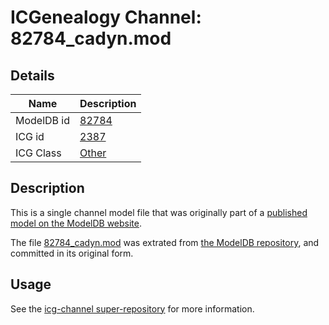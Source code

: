 # ICGenealogy Channel: 82784\_cadyn.mod

## Details

Name | Description
---- | -----------
ModelDB id | [82784](http://senselab.med.yale.edu/ModelDB/ShowModel.cshtml?model=82784)
ICG id | [2387](http://icg.neurotheory.ox.ac.uk/channels/other/2387)
ICG Class | [Other](http://icg.neurotheory.ox.ac.uk/channels/other)

## Description

This is a single channel model file that was originally part of a [published model on the ModelDB website](http://senselab.med.yale.edu/mModelDB/ShowModel.cshtml?model=82784).

The file [82784\_cadyn.mod](82784_cadyn.mod) was extrated from [the ModelDB repository](http://senselab.med.yale.edu/ModelDB/ShowModel.cshtml?model=82784), and committed in its original form.

## Usage

See the [icg-channel super-repository](https://github.com/icgenealogy/icg-channels) for more information.